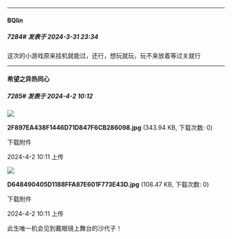 ﻿
*****

####  BQlin  
##### 7284#       发表于 2024-3-31 23:34

这次的小游戏原来挂机就能过，还行，想玩就玩，玩不来放着等过关就行


*****

####  希望之异热同心  
##### 7285#       发表于 2024-4-2 10:12

<img src="https://img.saraba1st.com/forum/202404/02/101130clldwo2kwg2itkpl.jpg" referrerpolicy="no-referrer">

<strong>2F897EA438F1446D71D847F6CB286098.jpg</strong> (343.94 KB, 下载次数: 0)

下载附件

2024-4-2 10:11 上传

<img src="https://img.saraba1st.com/forum/202404/02/101131tkcvvcxv4nlhub04.jpg" referrerpolicy="no-referrer">

<strong>D648490405D1188FFA87E601F773E43D.jpg</strong> (108.47 KB, 下载次数: 0)

下载附件

2024-4-2 10:11 上传

此生唯一机会见到戴眼镜上舞台的沙代子！

